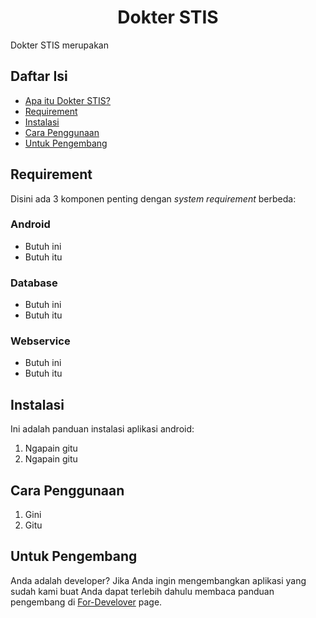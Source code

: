 <h1 align="center">Dokter STIS</h1>
<p>Dokter STIS merupakan</p> 

## Daftar Isi
* [Apa itu Dokter STIS?](https://google.com)
* [Requirement](https://google.com)
* [Instalasi](https://google.com)
* [Cara Penggunaan](https://google.com)
* [Untuk Pengembang](https://google.com)

## Requirement
Disini ada 3 komponen penting dengan _system requirement_ berbeda:
### Android
* Butuh ini
* Butuh itu
### Database
* Butuh ini
* Butuh itu
### Webservice
* Butuh ini
* Butuh itu

## Instalasi
Ini adalah panduan instalasi aplikasi android:
1. Ngapain gitu
2. Ngapain gitu

## Cara Penggunaan
1. Gini
2. Gitu

## Untuk Pengembang
Anda adalah developer? Jika Anda ingin mengembangkan aplikasi yang sudah kami buat Anda dapat terlebih dahulu membaca panduan pengembang di [For-Develover](https://google.com) page.